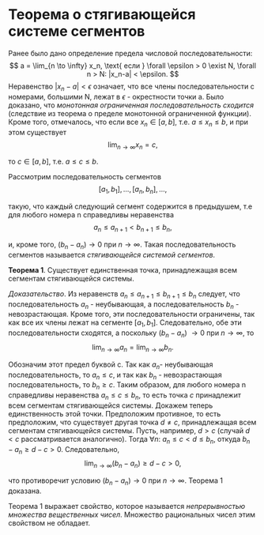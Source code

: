 # Теорема о стягивающейся системе сегментов

Ранее было дано определение предела числовой последовательности:
$$
    a = \lim_{n \to \infty} x_n, \text{ если  } \forall \epsilon > 0 \exist N, \forall n > N: |x_n-a| < \epsilon.
$$
Неравенство $|x_n - a| < \epsilon$ означает, что все члены последовательности с номерами, большими N, лежат в $\epsilon$ - окрестности точки a. Было доказано, что _монотонная ограниченная последовательность сходится_ (следствие из теорема о пределе монотонной ограниченной функции). Кроме того, отмечалось, что если все $x_n \in [a,b]$, т.е. $a \leq x_n \leq b$, и при этом существует
$$
    \lim_{n \to \infty} x_n = c,
$$

то $c \in [a,b]$, т.е. $a \leq c \leq b$.

Рассмотрим последовательность сегментов
$$
    [a_1,b_1],...,[a_n,b_n],...,
$$

такую, что каждый следующий сегмент содержится в предыдушем, т.е для любого номера n справедливы неравенства
$$
    a_n \leq a_{n+1} \lt b_{n+1} \leq b_n,
$$

и, кроме того, $(b_n - a_n) \to 0$ при $n\to\infty$. Такая последовательность сегментов называется _стягивающейся системой сегментов_.

**Теорема 1**. Существует единственная точка, принадлежащая всем сегментам стягивающейся системы.

_Доказательство_. Из неравенств $a_n \leq a_{n+1} \leq b_{n+1} \leq b_n$ следует, что последовательность ${a_n}$ - неубывающая, а последовательность ${b_n}$ - невозрастающая. Кроме того, эти последовательности ограничены, так как все их члены лежат на сегменте [$a_1,b_1$]. Следовательно, обе эти последовательности сходятся, а поскольку ($b_n - a_n$) $\to 0$ при $n \to \infty$, то
$$
    \lim_{n \to \infty} a_n = \lim_{n \to \infty} b_n.
$$

Обозначим этот предел буквой c. Так как ${a_n}$- неубывающая последовательность, то $a_n \leq c$, и так как ${b_n}$ - невозрастающая последовательность, то $b_n \geq c$. Таким образом, для любого номера n справедливы неравенства $a_n \leq c \leq b_n$, то есть точка $c$ принадлежит всем сегментам стягивающейся системы. Докажем теперь единственность этой точки.
Предположим противное, то есть предположим, что существует другая точка $d \neq c$, принадлежащая всем сегментам стягивающейся системы. Пусть, например, $d > c$ (случай $d < c$ рассматривается аналогично). Тогда $\forall n$: $a_n \leq c \lt d \leq b_n$, откуда $b_n - a_n \geq d - c > 0$. Следовательно,
$$
    \lim_{n\to\infty} (b_n - a_n) \geq d-c >0,
$$

что противоречит условию $(b_n - a_n) \to 0$ при $n \to \infty$. Теорема 1 доказана.

Теорема 1 выражает свойство, которое называется _непрерывностью множества вещественных чисел_. Множество рациональных чисел этим свойством не обладает.